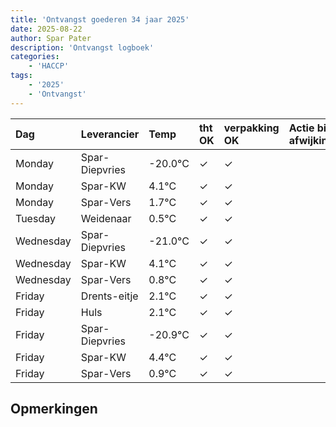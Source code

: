 ```yaml
---
title: 'Ontvangst goederen 34 jaar 2025'
date: 2025-08-22
author: Spar Pater
description: 'Ontvangst logboek'
categories:
    - 'HACCP'
tags:
    - '2025'
    - 'Ontvangst'
---
```

| Dag | Leverancier | Temp | tht OK | verpakking OK | Actie bij afwijking | Controle door |
|:---|:---|:---|:---|:---|:---|:---|
| Monday | Spar-Diepvries | -20.0°C | &check; | &check; | | DPater |
| Monday | Spar-KW | 4.1°C | &check; | &check; | | DPater |
| Monday | Spar-Vers | 1.7°C | &check; | &check; | | DPater |
| Tuesday | Weidenaar | 0.5°C | &check; | &check; | | DPater |
| Wednesday | Spar-Diepvries | -21.0°C | &check; | &check; | | WPater |
| Wednesday | Spar-KW | 4.1°C | &check; | &check; | | WPater |
| Wednesday | Spar-Vers | 0.8°C | &check; | &check; | | WPater |
| Friday | Drents-eitje | 2.1°C | &check; | &check; | | WPater |
| Friday | Huls | 2.1°C | &check; | &check; | | WPater |
| Friday | Spar-Diepvries | -20.9°C | &check; | &check; | | WPater |
| Friday | Spar-KW | 4.4°C | &check; | &check; | | WPater |
| Friday | Spar-Vers | 0.9°C | &check; | &check; | | WPater |

## Opmerkingen


